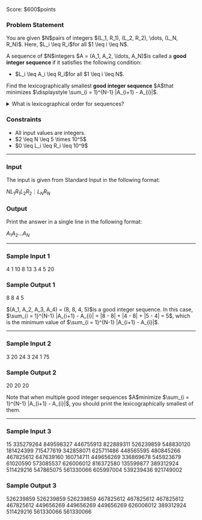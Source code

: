 
<div>

<span>

<span>

<p>
Score: $600$points
</p>

<div>

<section>

### **Problem Statement**

<p>
You are given $N$pairs of integers $(L_1, R_1), (L_2, R_2), \dots, (L_N, R_N)$. Here, $L_i \leq R_i$for all $1 \leq i \leq N$.
</p>

<p>
A sequence of $N$integers $A = (A_1, A_2, \ldots, A_N)$is called a 
<strong>
good integer sequence
</strong>
if it satisfies the following condition:
</p>

<ul>

<li>
$L_i \leq A_i \leq R_i$for all $1 \leq i \leq N$.
</li>

</ul>

<p>
Find the lexicographically smallest 
<strong>
good integer sequence
</strong>
$A$that minimizes $\displaystyle \sum_{i = 1}^{N-1} |A_{i+1} - A_{i}|$.
</p>

<details>

<summary>
What is lexicographical order for sequences?
</summary>

<p>
A sequence $S = (S_1,S_2,\ldots,S_{|S|})$is said to be 
<strong>
lexicographically smaller
</strong>
than a sequence $T = (T_1,T_2,\ldots,T_{|T|})$if 1. or 2. below holds.
Here, $|S|, |T|$denote the lengths of $S$and $T$, respectively.
</p>

<ol>

<li>
$|S| \lt |T|$and $(S_1,S_2,\ldots,S_{|S|}) = (T_1,T_2,\ldots,T_{|S|})$.
</li>

<li>
There is an integer $1 \leq i \leq \min\lbrace |S|, |T| \rbrace$such that both of the following hold:

<ul>

<li>
$(S_1,S_2,\ldots,S_{i-1}) = (T_1,T_2,\ldots,T_{i-1})$.
</li>

<li>
$S_i$is smaller than $T_i$(as a number).
</li>

</ul>

</li>

</ol>

</details>

</section>

</div>

<div>

<section>

### **Constraints**

<ul>

<li>
All input values are integers.
</li>

<li>
$2 \leq N \leq 5 \times 10^5$
</li>

<li>
$0 \leq L_i \leq R_i \leq 10^9$
</li>

</ul>

</section>

</div>

---

<div>

<div>

<section>

### **Input**

<p>
The input is given from Standard Input in the following format:
</p>

<div>

$N$$L_1$$R_1$$L_2$$R_2$$\vdots$$L_N$$R_N$
</div>

</section>

</div>

<div>

<section>

### **Output**

<p>
Print the answer in a single line in the following format:
</p>

<div>

$A_1$$A_2$$\ldots$$A_N$
</div>

</section>

</div>

</div>

---

<div>

<section>

### **Sample Input 1**

<div>

4
1 10
8 13
3 4
5 20

</div>

</section>

</div>

<div>

<section>

### **Sample Output 1**

<div>

8 8 4 5

</div>

<p>
$(A_1, A_2, A_3, A_4) = (8, 8, 4, 5)$is a good integer sequence. In this case, $\sum_{i = 1}^{N-1} |A_{i+1} - A_{i}| = |8 - 8| + |4 - 8| + |5 - 4| = 5$, which is the minimum value of $\sum_{i = 1}^{N-1} |A_{i+1} - A_{i}|$.
</p>

</section>

</div>

---

<div>

<section>

### **Sample Input 2**

<div>

3
20 24
3 24
1 75

</div>

</section>

</div>

<div>

<section>

### **Sample Output 2**

<div>

20 20 20

</div>

<p>
Note that when multiple good integer sequences $A$minimize $\sum_{i = 1}^{N-1} |A_{i+1} - A_{i}|$, you should print the lexicographically smallest of them.
</p>

</section>

</div>

---

<div>

<section>

### **Sample Input 3**

<div>

15
335279264 849598327
446755913 822889311
526239859 548830120
181424399 715477619
342858071 625711486
448565595 480845266
467825612 647639160
160714711 449656269
336869678 545923679
61020590 573085537
626006012 816372580
135599877 389312924
511429216 547865075
561330066 605997004
539239436 921749002

</div>

</section>

</div>

<div>

<section>

### **Sample Output 3**

<div>

526239859 526239859 526239859 467825612 467825612 467825612 467825612 449656269 449656269 449656269 626006012 389312924 511429216 561330066 561330066

</div>

</section>

</div>

</span>

</span>

</div>
